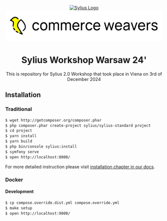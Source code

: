 <p align="center">
    <a href="https://sylius.com" target="_blank">
        <picture>
          <img alt="Sylius Logo" src="https://media.sylius.com/sylius-logo-800.png" height="100">
        </picture>
    </a>
    <a href="https://commerceweavers.com" target="_blank">
        <picture>
          <img alt="CW Logo" height="100" src="https://github.com/CommerceWeavers/SyliusWorkshopWarsaw24/blob/main/assets/images/cw-logo.png?raw=true">
        </picture>
    </a>
</p>

<h1 align="center">Sylius Workshop Warsaw 24'</h1>

<p align="center">This is repository for Sylius 2.0 Workshop that took place in Viena on 3rd of December 2024</p>

## Installation

### Traditional
```bash
$ wget http://getcomposer.org/composer.phar
$ php composer.phar create-project sylius/sylius-standard project
$ cd project
$ yarn install
$ yarn build
$ php bin/console sylius:install
$ symfony serve
$ open http://localhost:8000/
```

For more detailed instruction please visit [installation chapter in our docs](https://docs.sylius.com/en/latest/book/installation/installation.html).

### Docker

#### Development

```bash
$ cp compose.override.dist.yml compose.override.yml
$ make setup
$ open http://localhost:9000/
```
